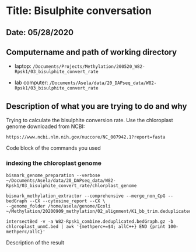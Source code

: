 # Title: Bisulphite conversation
 
## Date: 05/28/2020

## Computername and path of working directory

- laptop: ```/Documents/Projects/Methylation/200520_W82-Rpsk1/03_bisulphite_convert_rate```

- lab computer: ```/Documents/Asela/data/20_DAPseq_data/W82-Rpsk1/03_bisulphite_convert_rate```


## Description of what you are trying to do and why

Trying to calculate the bisulphite conversion rate. Use the chloroplast genome downloaded from NCBI:

```https://www.ncbi.nlm.nih.gov/nuccore/NC_007942.1?report=fasta```



Code block of the commands you used

### indexing the chloroplast genome

```bismark_genome_preparation --verbose ~/Documents/Asela/data/20_DAPseq_data/W82-Rpsk1/03_bisulphite_convert_rate/chlorplast_genome ```


```
bismark_methylation_extractor --comprehensive --merge_non_CpG --bedGraph --CX --cytosine_report --CX \
--genome_folder /home/asela/genome/Ecoli ~/Methylation/20200909_methylation/02_alignment/K1_bb_trim.deduplicated.bam

```

```
intersectBed -v -a W82-Rpsk1_combine.deduplicated.bedGraph.gz -b chloroplast_unmC.bed | awk '{methperc+=$4; allC++} END {print 100-methperc/allC}'

```

Description of the result
